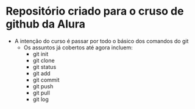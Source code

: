 # Repositório criado para o cruso de github da Alura

- A intenção do curso é passar por todo o básico dos comandos do git
  - Os assuntos já cobertos até agora incluem:
    - git init
    - git clone
    - git status
    - git add
    - git commit
    - git push
    - git pull
    - git log